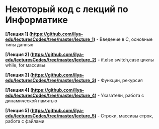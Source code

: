 # Некоторый код с лекций по Информатике

**[Лекция 1] (https://github.com/ilya-edu/lecturesCodes/tree/master/lecture_1)** -  Введение в C, основные типы данных

**[Лекция 2] (https://github.com/ilya-edu/lecturesCodes/tree/master/lecture_2)** -  if,else switch,case циклы while, for массивы

**[Лекция 3] (https://github.com/ilya-edu/lecturesCodes/tree/master/lecture_3)** -  Функции, рекурсия

**[Лекция 4] (https://github.com/ilya-edu/lecturesCodes/tree/master/lecture_4)** -  Указатели, работа с динамической памятью

**[Лекция 5] (https://github.com/ilya-edu/lecturesCodes/tree/master/lecture_5)** -  Строки, массивы строк, работа с файлами

